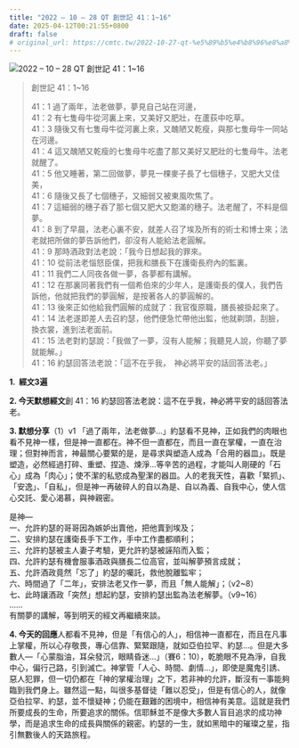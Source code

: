 ```yaml
---
title: "2022 – 10 – 28 QT 創世記 41：1~16"
date: 2025-04-12T00:21:55+0800
draft: false
# original_url: https://cmtc.tw/2022-10-27-qt-%e5%89%b5%e4%b8%96%e8%a8%98-41%ef%bc%9a116
---
```


![2022 – 10 – 28 QT 創世記 41：1~16](/images/qt.jpg  "2022 – 10 – 28 QT 創世記 41：1~16")

> 創世記 41：1~16
>
> 41：1 過了兩年，法老做夢，夢見自己站在河邊，  
> 41：2 有七隻母牛從河裏上來，又美好又肥壯，在蘆荻中吃草。  
> 41：3 隨後又有七隻母牛從河裏上來，又醜陋又乾瘦，與那七隻母牛一同站在河邊。  
> 41：4 這又醜陋又乾瘦的七隻母牛吃盡了那又美好又肥壯的七隻母牛。法老就醒了。  
> 41：5 他又睡著，第二回做夢，夢見一棵麥子長了七個穗子，又肥大又佳美，  
> 41：6 隨後又長了七個穗子，又細弱又被東風吹焦了。  
> 41：7 這細弱的穗子吞了那七個又肥大又飽滿的穗子。法老醒了，不料是個夢。  
> 41：8 到了早晨，法老心裏不安，就差人召了埃及所有的術士和博士來；法老就把所做的夢告訴他們，卻沒有人能給法老圓解。  
> 41：9 那時酒政對法老說：「我今日想起我的罪來。  
> 41：10 從前法老惱怒臣僕，把我和膳長下在護衛長府內的監裏。  
> 41：11 我們二人同夜各做一夢，各夢都有講解。  
> 41：12 在那裏同著我們有一個希伯來的少年人，是護衛長的僕人，我們告訴他，他就把我們的夢圓解，是按著各人的夢圓解的。  
> 41：13 後來正如他給我們圓解的成就了：我官復原職，膳長被掛起來了。  
> 41：14 法老遂即差人去召約瑟，他們便急忙帶他出監，他就剃頭，刮臉，換衣裳，進到法老面前。  
> 41：15 法老對約瑟說：「我做了一夢，沒有人能解；我聽見人說，你聽了夢就能解。」  
> 41：16 約瑟回答法老說：「這不在乎我，　神必將平安的話回答法老。」

**1.  經文3遍**

**2. 今天默想經文**創 41：16 約瑟回答法老說：這不在乎我，神必將平安的話回答法老。

**3. 默想分享**（1）v1 「過了兩年，法老做夢…」約瑟看不見神，正如我們的肉眼也看不見神一樣，但是神一直都在。神不但一直都在，而且一直在掌權，一直在治理；但對神而言，神最關心要緊的是，是尋求與塑造人成為「合用的器皿」。既是塑造，必然經過打碎、重塑、捏造、煉淨…等辛苦的過程，才能叫人剛硬的「石心」成為「肉心」；使不潔的私慾成為聖潔的器皿。人的老我天性，喜歡「緊抓」、「安逸」、「自私」，但是神一再破碎人的自以為是、自以為義、自我中心，使人信心交託、愛心渴慕，與神親密。

是神—  
一、允許約瑟的哥哥因為嫉妒出賣他，把他賣到埃及；  
二、安排約瑟在護衛長手下工作，手中工作盡都順利；  
三、允許約瑟被主人妻子考驗，更允許約瑟被誣陷而入監；  
四、允許約瑟有機會服事酒政與膳長二位高官，並叫解夢預言成就；  
五、允許酒政竟然「忘了」約瑟的囑託，救他脫離監牢；  
六、時間過了「二年」，安排法老又作一夢，而且「無人能解」；（v2~8）  
七、此時讓酒政「突然」想起約瑟，安排約瑟出監為法老解夢。（v9~16）  
……  
有關夢的講解，等到明天的經文再繼續來談。

**4. 今天的回應**人都看不見神，但是「有信心的人」，相信神一直都在，而且在凡事上掌權，所以心存敬畏，專心信靠、緊緊跟隨，就如亞伯拉罕、約瑟…。但是大多數人—「心蒙脂油，耳朵發沉，眼睛昏迷…」（賽6：10），乾脆眼不見為淨，自我中心，偏行己路，引到滅亡。神掌管「人心、時間、劇情…」，即使是魔鬼引誘、惡人犯罪，但一切仍都在「神的掌權治理」之下，若非神的允許，斷沒有一事能夠臨到我們身上。雖然這一點，叫很多基督徒「難以忍受」，但是有信心的人，就像亞伯拉罕、約瑟，並不懷疑神；仍能在艱難的困境中，相信神有美意。這就是我們所要成長的生命，所要追求的關係。信耶穌並不是像大多數人盲目追求的成功神學，而是追求生命的成長與關係的親密。約瑟的一生，就如黑暗中的璀璨之星，指引無數後人的天路旅程。